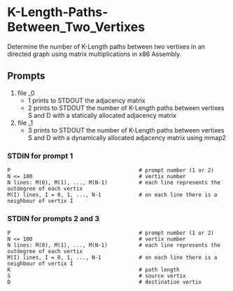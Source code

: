 # K-Length-Paths-Between_Two_Vertixes
Determine the number of K-Length paths between two vertixes in an directed graph using matrix multiplications in x86 Assembly.
## Prompts
1. file _0
    - 1 prints to STDOUT the adjacency matrix
    - 2 prints to STDOUT the number of K-Length paths between vertixes S and D with a statically allocated adjacency matrix
2. file _1
    - 3 prints to STDOUT the number of K-Length paths between vertixes S and D with a dynamically allocated adjacency matrix using mmap2

### STDIN for prompt 1
```
P                                         # prompt number (1 or 2)
N <= 100                                  # vertix number 
N lines: M(0), M(1), ..., M(N-1)          # each line represents the outdegree of each vertix
M(I) lines, I = 0, 1, ..., N-1            # on each line there is a neighbour of vertix I
```

### STDIN for prompts 2 and 3
```
P                                         # prompt number (1 or 2)
N <= 100                                  # vertix number 
N lines: M(0), M(1), ..., M(N-1)          # each line represents the outdegree of each vertix
M(I) lines, I = 0, 1, ..., N-1            # on each line there is a neighbour of vertix I
K                                         # path length
S                                         # source vertix
D                                         # destination vertix
```

